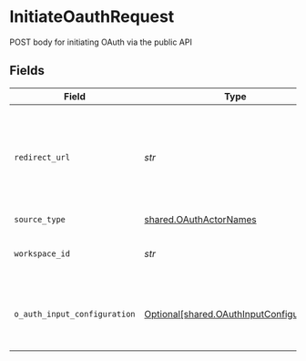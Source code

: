 # InitiateOauthRequest

POST body for initiating OAuth via the public API


## Fields

| Field                                                                                                                                  | Type                                                                                                                                   | Required                                                                                                                               | Description                                                                                                                            | Example                                                                                                                                |
| -------------------------------------------------------------------------------------------------------------------------------------- | -------------------------------------------------------------------------------------------------------------------------------------- | -------------------------------------------------------------------------------------------------------------------------------------- | -------------------------------------------------------------------------------------------------------------------------------------- | -------------------------------------------------------------------------------------------------------------------------------------- |
| `redirect_url`                                                                                                                         | *str*                                                                                                                                  | :heavy_check_mark:                                                                                                                     | The URL to redirect the user to with the OAuth secret stored in the secret_id query string parameter after authentication is complete. |                                                                                                                                        |
| `source_type`                                                                                                                          | [shared.OAuthActorNames](../../models/shared/oauthactornames.md)                                                                       | :heavy_check_mark:                                                                                                                     | N/A                                                                                                                                    |                                                                                                                                        |
| `workspace_id`                                                                                                                         | *str*                                                                                                                                  | :heavy_check_mark:                                                                                                                     | The workspace to create the secret and eventually the full source.                                                                     |                                                                                                                                        |
| `o_auth_input_configuration`                                                                                                           | [Optional[shared.OAuthInputConfiguration]](../../models/shared/oauthinputconfiguration.md)                                             | :heavy_minus_sign:                                                                                                                     | Arbitrary vars to pass for OAuth depending on what the source/destination spec requires.                                               | {<br/>"host": "test.snowflake.com"<br/>}                                                                                               |